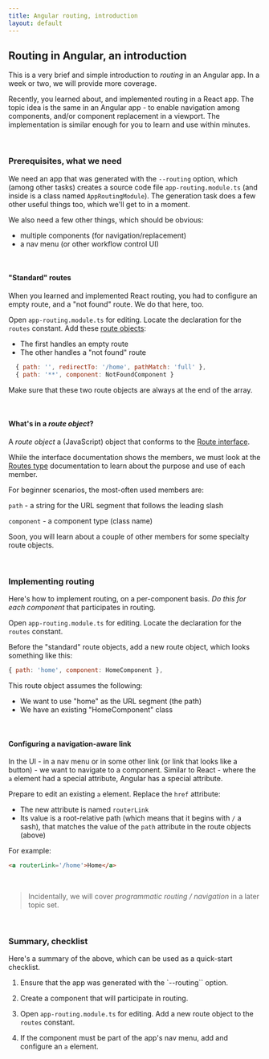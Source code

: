 ```yaml
---
title: Angular routing, introduction
layout: default
---
```


## Routing in Angular, an introduction

This is a very brief and simple introduction to *routing* in an Angular app. In a week or two, we will provide more coverage. 

Recently, you learned about, and implemented routing in a React app. The topic idea is the same in an Angular app - to enable navigation among components, and/or component replacement in a viewport. The implementation is similar enough for you to learn and use within minutes. 

<br>

### Prerequisites, what we need

We need an app that was generated with the ``--routing`` option, which (among other tasks) creates a source code file `app-routing.module.ts` (and inside is a class named `AppRoutingModule`). The generation task does a few other useful things too, which we'll get to in a moment.

We also need a few other things, which should be obvious:
* multiple components (for navigation/replacement)
* a nav menu (or other workflow control UI)

<br>

#### "Standard" routes

When you learned and implemented React routing, you had to configure an empty route, and a "not found" route. We do that here, too. 

Open `app-routing.module.ts` for editing. Locate the declaration for the `routes` constant. Add these [route objects](https://angular.io/api/router/Routes):
* The first handles an empty route 
* The other handles a "not found" route

```js
  { path: '', redirectTo: '/home', pathMatch: 'full' },
  { path: '**', component: NotFoundComponent }
```

Make sure that these two route objects are always at the end of the array. 

<br>

#### What's in a *route object*?

A *route object* a (JavaScript) object that conforms to the [Route interface](https://angular.io/api/router/Route). 

While the interface documentation shows the members, we must look at the [Routes type](https://angular.io/api/router/Routes) documentation to learn about the purpose and use of each member. 

For beginner scenarios, the most-often used members are:

`path` - a string for the URL segment that follows the leading slash 

`component` - a component type (class name)

Soon, you will learn about a couple of other members for some specialty route objects.

<br>

### Implementing routing

Here's how to implement routing, on a per-component basis. *Do this for each component* that participates in routing. 

Open `app-routing.module.ts` for editing. Locate the declaration for the `routes` constant.

Before the "standard" route objects, add a new route object, which looks something like this:

```js
{ path: 'home', component: HomeComponent },
```

This route object assumes the following:
* We want to use "home" as the URL segment (the path)
* We have an existing "HomeComponent" class 

<br>

#### Configuring a navigation-aware link

In the UI - in a nav menu or in some other link (or link that looks like a button) - we want to navigate to a component. Similar to React - where the `a` element had a special attribute, Angular has a special attribute. 

Prepare to edit an existing `a` element. Replace the `href` attribute:
* The new attribute is named `routerLink` 
* Its value is a root-relative path (which means that it begins with `/` a sash), that matches the value of the `path` attribute in the route objects (above)

For example:

```html
<a routerLink='/home'>Home</a>
```

<br>

> Incidentally, we will cover *programmatic routing / navigation* in a later topic set. 

<br>

### Summary, checklist

Here's a summary of the above, which can be used as a quick-start checklist.

1. Ensure that the app was generated with the `--routing`` option.

2. Create a component that will participate in routing.

3. Open `app-routing.module.ts` for editing. Add a new route object to the `routes` constant. 

4. If the component must be part of the app's nav menu, add and configure an `a` element. 

<br>
